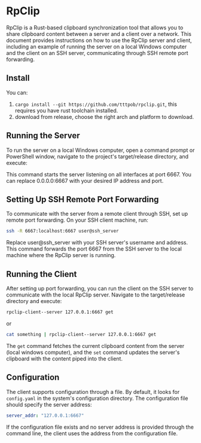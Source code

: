 # RpClip

RpClip is a Rust-based clipboard synchronization tool that allows you to share clipboard content between a server and a client over a network. This document provides instructions on how to use the RpClip server and client, including an example of running the server on a local Windows computer and the client on an SSH server, communicating through SSH remote port forwarding.

## Install

You can:
1. `cargo install --git https://github.com/tttpob/rpclip.git`, this requires you have rust toolchain installed.
2. download from release, choose the right arch and platform to download.

## Running the Server
To run the server on a local Windows computer, open a command prompt or PowerShell window, navigate to the project's target/release directory, and execute:

This command starts the server listening on all interfaces at port 6667. You can replace 0.0.0.0:6667 with your desired IP address and port.

## Setting Up SSH Remote Port Forwarding
To communicate with the server from a remote client through SSH, set up remote port forwarding. On your SSH client machine, run:
```bash
ssh -R 6667:localhost:6667 user@ssh_server
```
Replace user@ssh_server with your SSH server's username and address. This command forwards the port 6667 from the SSH server to the local machine where the RpClip server is running.

## Running the Client
After setting up port forwarding, you can run the client on the SSH server to communicate with the local RpClip server. Navigate to the target/release directory and execute:
``` bash
rpclip-client--server 127.0.0.1:6667 get
```
or
```bash
cat something | rpclip-client--server 127.0.0.1:6667 get
```

The `get` command fetches the current clipboard content from the server (local windows computer), and the `set` command updates the server's clipboard with the content piped into the client.

## Configuration
The client supports configuration through a file. By default, it looks for `config.yaml` in the system's configuration directory. The configuration file should specify the server address:
```yaml
server_addr: "127.0.0.1:6667"
```
If the configuration file exists and no server address is provided through the command line, the client uses the address from the configuration file.
